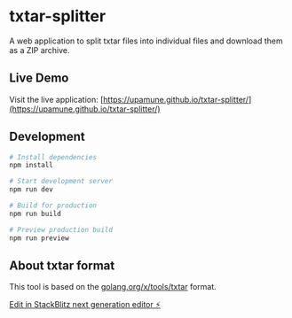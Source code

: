 # txtar-splitter

A web application to split txtar files into individual files and download them as a ZIP archive.

## Live Demo

Visit the live application: [https://upamune.github.io/txtar-splitter/](https://upamune.github.io/txtar-splitter/)

## Development

```bash
# Install dependencies
npm install

# Start development server
npm run dev

# Build for production
npm run build

# Preview production build
npm run preview
```

## About txtar format

This tool is based on the [golang.org/x/tools/txtar](https://pkg.go.dev/golang.org/x/tools/txtar) format.

[Edit in StackBlitz next generation editor ⚡️](https://stackblitz.com/~/github.com/upamune/txtar-splitter)